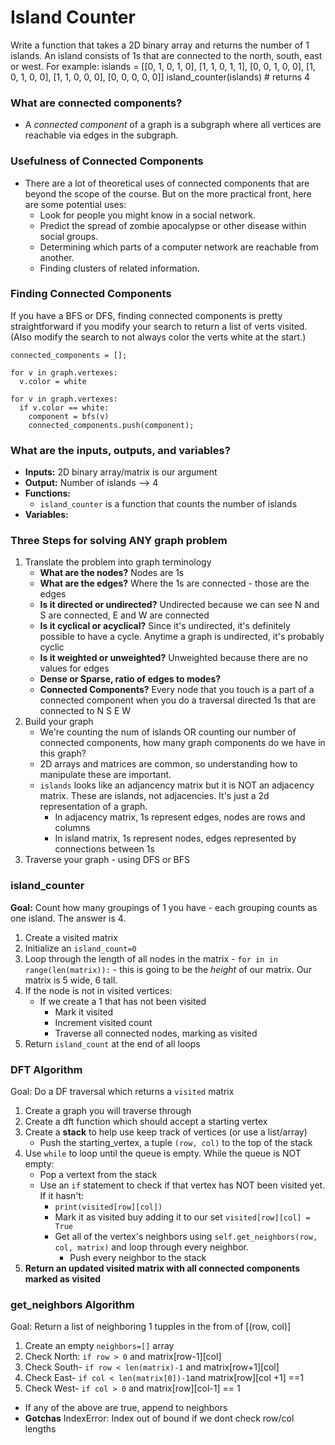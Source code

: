 # Island Counter 

Write a function that takes a 2D binary array and returns the number of 1 islands. An island consists of 1s that are connected to the north, south, east or west. For example:
islands = [[0, 1, 0, 1, 0],
           [1, 1, 0, 1, 1],
           [0, 0, 1, 0, 0],
           [1, 0, 1, 0, 0],
           [1, 1, 0, 0, 0],
           [0, 0, 0, 0, 0]]
island_counter(islands) # returns 4

### What are connected components? 
- A _connected component_ of a graph is a subgraph where all vertices are reachable via edges in the subgraph.

### Usefulness of Connected Components
- There are a lot of theoretical uses of connected components that are beyond the scope of the course. But on the more practical front, here are some potential uses:
    * Look for people you might know in a social network.
    * Predict the spread of zombie apocalypse or other disease within social groups.
    * Determining which parts of a computer network are reachable from another.
    * Finding clusters of related information.

### Finding Connected Components
If you have a BFS or DFS, finding connected components is pretty
straightforward if you modify your search to return a list of verts
visited. (Also modify the search to not always color the verts white at
the start.)

```pseudocode
connected_components = [];

for v in graph.vertexes:
  v.color = white

for v in graph.vertexes:
  if v.color == white:
    component = bfs(v)
	connected_components.push(component);
```
### What are the inputs, outputs, and variables?
- **Inputs:** 2D binary array/matrix is our argument 
- **Output:**  Number of islands --> 4
- **Functions:**
    - `island_counter` is a function that counts the number of islands
- **Variables:** 

### Three Steps for solving ANY graph problem
1. Translate the problem into graph terminology
    - **What are the nodes?** Nodes are 1s
    - **What are the edges?** Where the 1s are connected - those are the edges
    - **Is it directed or undirected?** Undirected because we can see N and S are connected, E and W are connected
    - **Is it cyclical or acyclical?** Since it's undirected, it's definitely possible to have a cycle. Anytime a graph is undirected, it's probably cyclic 
    - **Is it weighted or unweighted?**   Unweighted because there are no values for edges
    - **Dense or Sparse, ratio of edges to modes?** 
    - **Connected Components?** Every node that you touch is a part of a connected component when you do a traversal 
directed  1s that are connected to N S E W
2. Build your graph 
    - We're counting the num of islands OR counting our number of connected components, how many graph components do we have in this graph?
    - 2D arrays and matrices are common, so understanding how to manipulate these are important. 
    - `islands` looks like an adjancency matrix but it is NOT an adjacency matrix. These are islands, not adjacencies. It's just a 2d representation of a graph. 
        - In adjacency matrix, 1s represent edges, nodes are rows and columns
        - In island matrix, 1s represent nodes, edges represented by connections between 1s 
3. Traverse your graph - using DFS or BFS
 
### island_counter 
**Goal:** Count how many groupings of 1 you have - each grouping counts as one island. The answer is 4. 
1. Create a visited matrix
2. Initialize an `island_count=0` 
3. Loop through the length of all nodes in the matrix - `for in in range(len(matrix)):` - this is going to be the _height_ of our matrix. Our matrix is 5 wide, 6 tall. 
4. If the node is not in visited vertices:
    - If we create a 1 that has not been visited
        - Mark it visited
        - Increment visited count
        - Traverse all connected nodes, marking as visited 
5. Return `island_count` at the end of all loops

### DFT Algorithm 
Goal: Do a DF traversal which returns a `visited` matrix 
1.  Create a graph you will traverse through
2.  Create a dft function which should accept a starting vertex
3.  Create a **stack** to help use keep track of vertices (or use a list/array)
    - Push the starting_vertex, a tuple `(row, col)` to the top of the stack
4. Use `while` to loop until the queue is empty. While the queue is NOT empty:
    - Pop a vertext from the stack
    - Use an `if` statement to check if that vertex has NOT been visited yet. If it hasn't:
        - `print(visited[row][col])`
        - Mark it as visited buy adding it to our set `visited[row][col] = True`
        - Get all of the vertex's neighbors using `self.get_neighbors(row, col, matrix)` and loop through every neighbor. 
            - Push every neighbor to the stack
6. **Return an updated visited matrix with all connected components marked as visited**


### get_neighbors Algorithm 
Goal: Return a list of neighboring 1 tupples in the from of [(row, col)]
1. Create an empty `neighbors=[]` array 
2. Check North: `if row > 0` and matrix[row-1][col]
3. Check South- `if row < len(matrix)-1` and matrix[row+1][col]
4. Check East- `if col < len(matrix[0])-1`and matrix[row][col +1] ==1
5. Check West- `if col > 0` and  matrix[row][col-1] == 1
- If any of the above are true, append to neighbors 
- **Gotchas** IndexError: Index out of bound if we dont check row/col lengths 
